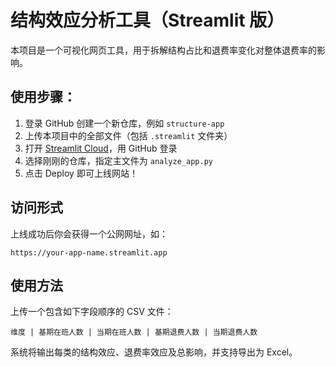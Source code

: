 # 结构效应分析工具（Streamlit 版）

本项目是一个可视化网页工具，用于拆解结构占比和退费率变化对整体退费率的影响。

## 使用步骤：

1. 登录 GitHub 创建一个新仓库，例如 `structure-app`
2. 上传本项目中的全部文件（包括 `.streamlit` 文件夹）
3. 打开 [Streamlit Cloud](https://streamlit.io/cloud)，用 GitHub 登录
4. 选择刚刚的仓库，指定主文件为 `analyze_app.py`
5. 点击 Deploy 即可上线网站！

## 访问形式

上线成功后你会获得一个公网网址，如：

```
https://your-app-name.streamlit.app
```

## 使用方法

上传一个包含如下字段顺序的 CSV 文件：

```
维度 | 基期在班人数 | 当期在班人数 | 基期退费人数 | 当期退费人数
```

系统将输出每类的结构效应、退费率效应及总影响，并支持导出为 Excel。

